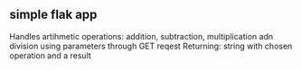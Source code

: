 ## simple flak app

Handles artihmetic operations: 
addition, subtraction, multiplication adn division 
using parameters through GET reqest
Returning: string with chosen operation and a result
